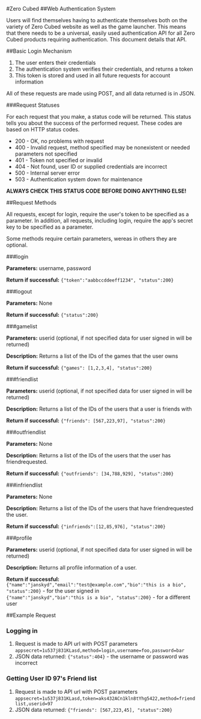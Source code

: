 #Zero Cubed
##Web Authentication System


Users will find themselves having to authenticate themselves both on the variety of Zero Cubed website as well as the game launcher. This means that there needs to be a universal, easily used authentication API for all Zero Cubed products requiring authentication. This document details that API.

##Basic Login Mechanism


1. The user enters their credentials
2. The authentication system verifies their credentials, and returns a token
3. This token is stored and used in all future requests for account information

All of these requests are made using POST, and all data returned is in JSON.

###Request Statuses


For each request that you make, a status code will be returned. This status tells you about the success of the performed request. These codes are based on HTTP status codes.

* 200 - OK, no problems with request
* 400 - Invalid request, method specified may be nonexistent or needed parameters not specified
* 401 - Token not specified or invalid
* 404 - Not found, user ID or supplied credentials are incorrect
* 500 - Internal server error
* 503 - Authentication system down for maintenance

**ALWAYS CHECK THIS STATUS CODE BEFORE DOING ANYTHING ELSE!**


##Request Methods


All requests, except for login, require the user's token to be specified as a parameter. In addition, all requests, including login, require the app's secret key to be specified as a parameter.

Some methods require certain parameters, wereas in others they are optional.

###login

**Parameters:** username, password

**Return if successful:** `{"token":"aabbccddeeff1234", "status":200}`
    
                                
###logout

**Parameters:** None

**Return if successful:** `{"status":200}`
   
                                
###gamelist

**Parameters:** userid (optional, if not specified data for user signed in will be returned)

**Description:** Returns a list of the IDs of the games that the user owns

**Return if successful:** `{"games": [1,2,3,4], "status":200}`

###friendlist

**Parameters:** userid (optional, if not specified data for user signed in will be returned)

**Description:** Returns a list of the IDs of the users that a user is friends with

**Return if successful:** `{"friends": [567,223,97], "status":200}`
    
###outfriendlist

**Parameters:** None

**Description:** Returns a list of the IDs of the users that the user has friendrequested.

**Return if successful:** `{"outfriends": [34,788,929], "status":200}`
    
###infriendlist

**Parameters:** None

**Description:** Returns a list of the IDs of the users that have friendrequested the user.

**Return if successful:** `{"infriends":[12,85,976], "status":200}`
    
###profile

**Parameters:** userid (optional, if not specified data for user signed in will be returned)

**Description:** Returns all profile information of a user.

**Return if successful:**
<br/>
`{"name":"janskyd","email":"test@example.com","bio":"this is a bio", "status":200}` - for the user signed in
<br/>
`{"name":"janskyd","bio":"this is a bio", "status":200}` - for a different user

##Example Request

### Logging in

1. Request is made to API url with POST parameters `appsecret=1u537j831KLasd,method=login,username=foo,password=bar`
2. JSON data returned: `{"status":404}` - the username or password was incorrect

### Getting User ID 97's Friend list

1. Request is made to API url with POST parameters `appsecret=1u537j831KLasd,token=aks432ACn1kln8tYhg5422,method=friendlist,userid=97`
2. JSON data returned: `{"friends": [567,223,45], "status":200}`
